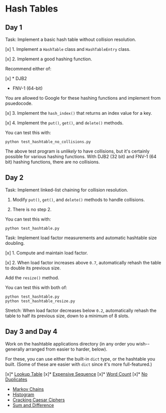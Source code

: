 # Hash Tables

## Day 1

Task: Implement a basic hash table without collision resolution.

[x] 1. Implement a `HashTable` class and `HashTableEntry` class.

[x] 2. Implement a good hashing function.

   Recommend either of:

[x]   * DJB2
   * FNV-1 (64-bit)

   You are allowed to Google for these hashing functions and implement
   from psuedocode.

[x] 3. Implement the `hash_index()` that returns an index value for a key.

[x] 4. Implement the `put()`, `get()`, and `delete()` methods.

You can test this with:

```
python test_hashtable_no_collisions.py
```

The above test program is _unlikely_ to have collisions, but it's
certainly possible for various hashing functions. With DJB2 (32 bit) and
FNV-1 (64 bit) hashing functions, there are no collisions.

## Day 2

Task: Implement linked-list chaining for collision resolution.

1. Modify `put()`, `get()`, and `delete()` methods to handle collisions.

2. There is no step 2.

You can test this with:

```
python test_hashtable.py
```

Task: Implement load factor measurements and automatic hashtable size
doubling.

[x] 1. Compute and maintain load factor.

[x] 2. When load factor increases above `0.7`, automatically rehash the
   table to double its previous size.

   Add the `resize()` method.

You can test this with both of:

```
python test_hashtable.py
python test_hashtable_resize.py
```

Stretch: When load factor decreases below `0.2`, automatically rehash
the table to half its previous size, down to a minimum of 8 slots.

## Day 3 and Day 4

Work on the hashtable applications directory (in any order you
wish--generally arranged from easier to harder, below).

For these, you can use either the built-in `dict` type, or the hashtable
you built. (Some of these are easier with `dict` since it's more
full-featured.)

[x]* [Lookup Table](applications/lookup_table/)
[x]* [Expensive Sequence](applications/expensive_seq/)
[x]* [Word Count](applications/word_count/)
[x]* [No Duplicates](applications/no_dups/)
* [Markov Chains](applications/markov/)
* [Histogram](applications/histo/)
* [Cracking Caesar Ciphers](applications/crack_caesar/)
* [Sum and Difference](applications/sumdiff/)

